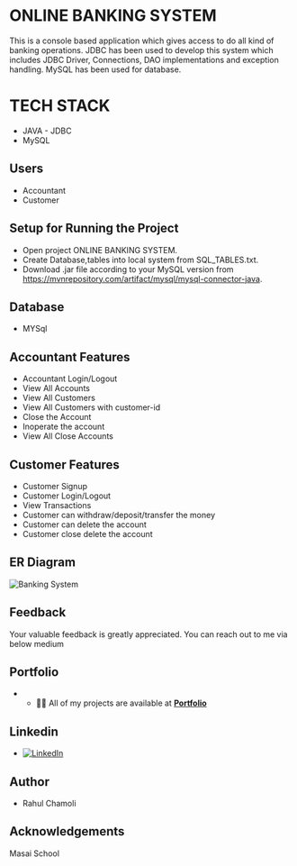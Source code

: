 # ONLINE BANKING SYSTEM 

This is a console based application which gives access to do all kind of banking operations. JDBC has been used to develop this system which includes JDBC Driver, Connections, DAO implementations and exception handling. MySQL has been used for database.

# TECH STACK
- JAVA - JDBC
- MySQL

## Users
- Accountant
- Customer

## Setup for Running the Project
- Open project ONLINE BANKING SYSTEM.
- Create Database,tables into local system from SQL_TABLES.txt.
- Download .jar file according to your MySQL version from https://mvnrepository.com/artifact/mysql/mysql-connector-java.


## Database 
- MYSql


## Accountant Features

- Accountant Login/Logout
- View All Accounts
- View All Customers
- View All Customers with customer-id
- Close the Account
- Inoperate the account
- View All Close Accounts 

## Customer Features
- Customer Signup
- Customer Login/Logout
- View Transactions
- Customer can withdraw/deposit/transfer the money
- Customer can delete the account
- Customer close delete the account

## ER Diagram


![Banking System](https://user-images.githubusercontent.com/79252872/236632862-59f1db78-a22e-4631-999c-cb65a26bf56e.png)

## Feedback
Your valuable feedback is greatly appreciated. You can reach out to me via below medium

## Portfolio
  - - 👨‍💻 All of my projects are available at **[Portfolio](https://rahulchamoli12.github.io/)**
  
## Linkedin
- [![LinkedIn](https://img.shields.io/badge/LinkedIn-%230077B5.svg?logo=linkedin&logoColor=white)](https://www.linkedin.com/in/rahul-chamoli-2b1299167/) 

## Author
- Rahul Chamoli

## Acknowledgements
Masai School
